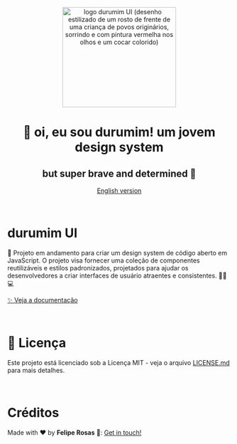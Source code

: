 <div align="center">
<p>
  <img width="256" height="225" alt="logo durumim UI (desenho estilizado de um rosto de frente de uma criança de povos originários, sorrindo e com pintura vermelha nos olhos e um cocar colorido)" src="https://res.cloudinary.com/eufelipe/image/upload/v1677970669/durumim/durumim_awucbh.png">
</p>
<h1>
👋 oi, eu sou <strong>durumim</strong>! 
um jovem <strong>design system</strong> 
</h1>
<h2>but super brave and determined 👊</h2>

 [English version](/README.md)
 
</div>

<p>&nbsp;</p>

# durumim UI

🚧 Projeto em andamento para criar um design system de código aberto em JavaScript. O projeto visa fornecer uma coleção de componentes reutilizáveis e estilos padronizados, projetados para ajudar os desenvolvedores a criar interfaces de usuário atraentes e consistentes.  👨‍💻💻
 
 [✨ Veja a documentação](https://eufelipe.github.io/durumim-ui/?path=/docs/home--docs)

<p>&nbsp;</p>

# 📝 Licença
Este projeto está licenciado sob a Licença MIT - veja o arquivo [LICENSE.md](/LICENSE.md) para mais detalhes.

<p>&nbsp;</p>

# Créditos

Made with ♥ by **Felipe Rosas** 👋: [Get in touch!](https://www.linkedin.com/in/eufelipe/)